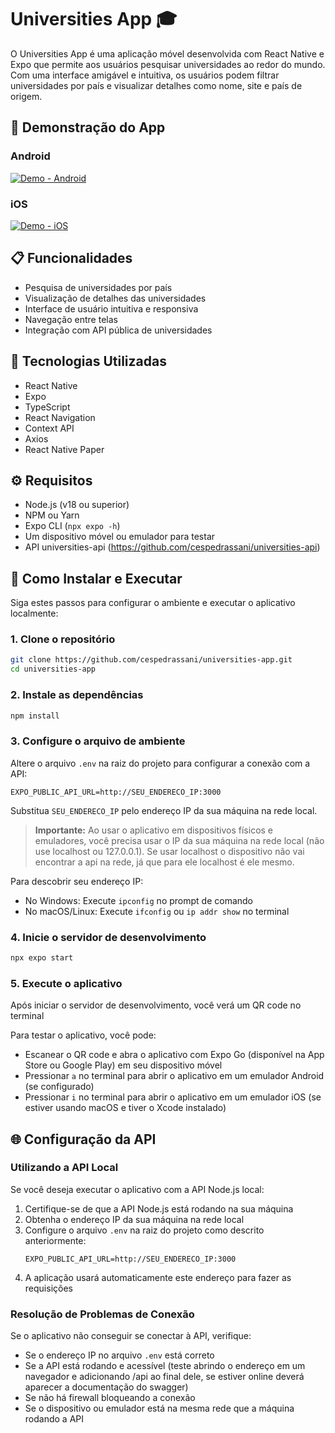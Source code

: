 # Universities App 🎓

O Universities App é uma aplicação móvel desenvolvida com React Native e Expo que permite aos usuários pesquisar universidades ao redor do mundo. Com uma interface amigável e intuitiva, os usuários podem filtrar universidades por país e visualizar detalhes como nome, site e país de origem.

## 📱 Demonstração do App

### Android
[![Demo - Android](https://cdn-icons-png.flaticon.com/512/174/174836.png)](https://drive.google.com/file/d/1Cvlc7avb65vSigCP4gNQZamthUyrA66A/view?usp=sharing)

### iOS
[![Demo - iOS](https://img.icons8.com/ios11/512/mac-os.png)](https://drive.google.com/file/d/1vM-4fEiGEtrg1hAE_SYi0kAf6oa6zB2b/view?usp=drive_link)

## 📋 Funcionalidades

- Pesquisa de universidades por país
- Visualização de detalhes das universidades
- Interface de usuário intuitiva e responsiva
- Navegação entre telas
- Integração com API pública de universidades

## 🚀 Tecnologias Utilizadas

- React Native
- Expo
- TypeScript
- React Navigation
- Context API
- Axios
- React Native Paper

## ⚙️ Requisitos

- Node.js (v18 ou superior)
- NPM ou Yarn
- Expo CLI (```npx expo -h```)
- Um dispositivo móvel ou emulador para testar
- API universities-api (https://github.com/cespedrassani/universities-api)

## 🔧 Como Instalar e Executar

Siga estes passos para configurar o ambiente e executar o aplicativo localmente:

### 1. Clone o repositório

```bash
git clone https://github.com/cespedrassani/universities-app.git
cd universities-app
```

### 2. Instale as dependências

```bash
npm install
```

### 3. Configure o arquivo de ambiente

Altere o arquivo `.env` na raiz do projeto para configurar a conexão com a API:

```
EXPO_PUBLIC_API_URL=http://SEU_ENDERECO_IP:3000
```

Substitua `SEU_ENDERECO_IP` pelo endereço IP da sua máquina na rede local.

> **Importante:** Ao usar o aplicativo em dispositivos físicos e emuladores, você precisa usar o IP da sua máquina na rede local (não use localhost ou 127.0.0.1). Se usar localhost o dispositivo não vai encontrar a api na rede, já que para ele localhost é ele mesmo.

Para descobrir seu endereço IP:
- No Windows: Execute `ipconfig` no prompt de comando
- No macOS/Linux: Execute `ifconfig` ou `ip addr show` no terminal

### 4. Inicie o servidor de desenvolvimento

```bash
npx expo start
```

### 5. Execute o aplicativo

Após iniciar o servidor de desenvolvimento, você verá um QR code no terminal

Para testar o aplicativo, você pode:

- Escanear o QR code e abra o aplicativo com Expo Go (disponível na App Store ou Google Play) em seu dispositivo móvel
- Pressionar `a` no terminal para abrir o aplicativo em um emulador Android (se configurado)
- Pressionar `i` no terminal para abrir o aplicativo em um emulador iOS (se estiver usando macOS e tiver o Xcode instalado)

## 🌐 Configuração da API

### Utilizando a API Local

Se você deseja executar o aplicativo com a API Node.js local:

1. Certifique-se de que a API Node.js está rodando na sua máquina
2. Obtenha o endereço IP da sua máquina na rede local
3. Configure o arquivo `.env` na raiz do projeto como descrito anteriormente:
   ```
   EXPO_PUBLIC_API_URL=http://SEU_ENDERECO_IP:3000
   ```
4. A aplicação usará automaticamente este endereço para fazer as requisições

### Resolução de Problemas de Conexão

Se o aplicativo não conseguir se conectar à API, verifique:

- Se o endereço IP no arquivo `.env` está correto
- Se a API está rodando e acessível (teste abrindo o endereço em um navegador e adicionando /api ao final dele, se estiver online deverá aparecer a documentação do swagger)
- Se não há firewall bloqueando a conexão
- Se o dispositivo ou emulador está na mesma rede que a máquina rodando a API